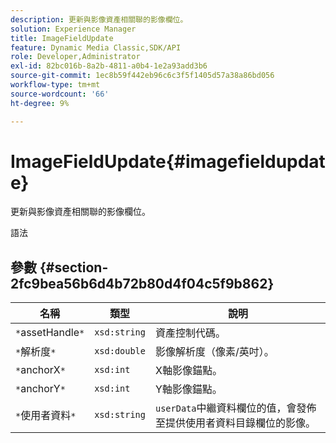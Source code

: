 ```yaml
---
description: 更新與影像資產相關聯的影像欄位。
solution: Experience Manager
title: ImageFieldUpdate
feature: Dynamic Media Classic,SDK/API
role: Developer,Administrator
exl-id: 82bc016b-8a2b-4811-a0b4-1e2a93add3b6
source-git-commit: 1ec8b59f442eb96c6c3f5f1405d57a38a86bd056
workflow-type: tm+mt
source-wordcount: '66'
ht-degree: 9%

---
```


# ImageFieldUpdate{#imagefieldupdate}

更新與影像資產相關聯的影像欄位。

語法

## 參數 {#section-2fc9bea56b6d4b72b80d4f04c5f9b862}

| 名稱 | 類型 | 說明 |
|---|---|---|
| `*`assetHandle`*` | `xsd:string` | 資產控制代碼。 |
| `*`解析度`*` | `xsd:double` | 影像解析度（像素/英吋）。 |
| `*`anchorX`*` | `xsd:int` | X軸影像錨點。 |
| `*`anchorY`*` | `xsd:int` | Y軸影像錨點。 |
| `*`使用者資料`*` | `xsd:string` | `userData`中繼資料欄位的值，會發佈至提供使用者資料目錄欄位的影像。 |

